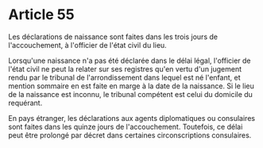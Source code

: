 # Article 55

Les déclarations de naissance sont faites dans les trois jours de l'accouchement, à l'officier de l'état civil du lieu.

Lorsqu'une naissance n'a pas été déclarée dans le délai légal, l'officier de l'état civil ne peut la relater sur ses registres qu'en vertu d'un jugement rendu par le tribunal de l'arrondissement dans lequel est né l'enfant, et mention sommaire en est faite en marge à la date de la naissance. Si le lieu de la naissance est inconnu, le tribunal compétent est celui du domicile du requérant.

En pays étranger, les déclarations aux agents diplomatiques ou consulaires sont faites dans les quinze jours de l'accouchement. Toutefois, ce délai peut être prolongé par décret dans certaines circonscriptions consulaires.
